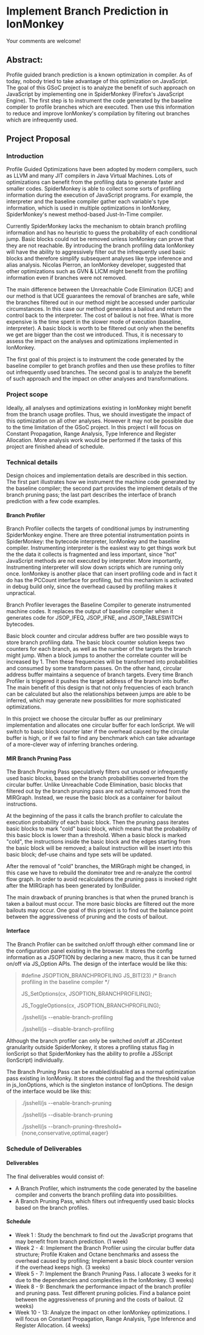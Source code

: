 # Implement Branch Prediction in IonMonkey

Your comments are welcome!

## Abstract:
Profile guided branch prediction is a known optimization in compiler.
As of today, nobody tried to take advantage of this optimization on JavaScript.
The goal of this GSoC project is to analyze the benefit of such approach on
JavaScript by implementing one in SpiderMonkey (Firefox's JavaScript Engine).
The first step is to instrument the code generated by the baseline compiler
to profile branches which are executed.
Then use this information to reduce and improve IonMonkey's compilation by
filtering out branches which are infrequently used.

## Project Proposal
### Introduction
Profile Guided Optimizations have been adopted by modern compilers, such as
LLVM and many JIT compilers in Java Virtual Machines.
Lots of optimizations can benefit from the profiling data to generate
faster and smaller codes.
SpiderMonkey is able to collect some sorts of profiling
information during the execution of JavaScript programs.
For example, the interpreter and the baseline compiler gather each variable's
type information, which is used in multiple optimizations in IonMonkey,
SpiderMonkey's newest method-based Just-In-Time compiler.

Currently SpiderMonkey lacks the mechanism to obtain branch profiling
information and has no heuristic to guess the probability of each conditional jump.
Basic blocks could not be removed unless IonMonkey can prove that
they are not reachable.
By introducing the branch profiling data IonMonkey will have the ability to aggressively
filter out the infrequently used basic blocks and therefore simplify subsequent
analyses like type inference and alias analysis.
Nicolas Pierron, an IonMonkey developer, suggested that other optimizations
such as GVN & LICM might benefit from the profiling information even if
branches were not removed.

The main difference between the Unreachable Code Elimination (UCE) and
our method is that UCE guarantees the removal of branches are safe,
while the branches filtered out in our method might be accessed under particular
circumstances.
In this case our method generates a bailout and return the control back to the interpreter.
The cost of bailout is not free. What is more expensive is the time spent
in the slower mode of execution (baseline, interpreter).
A basic block is worth to be filtered out only when the benefits we get are
bigger than the cost we introduced.
Thus, it is necessary to assess the impact on the analyses and optimizations
implemented in IonMonkey.

The first goal of this project is to instrument the code generated by the
baseline compiler to get branch profiles and then use these profiles to filter out
infrequently used branches. The second goal is to analyze the benefit of
such approach and the impact on other analyses and transformations.

### Project scope
Ideally, all analyses and optimizations existing in IonMonkey might benefit
from the branch usage profiles.
Thus, we should investigate the impact of this optimization on all other analyses.
However it may not be possible due to the time limitation of the GSoC project.
In this project I will focus on Constant Propagation, Range Analysis,
Type Inference and Register Allocation. More analysis work would be performed
if the tasks of this project are finished ahead of schedule.


### Technical details
Design choices and implementation details are described in this section.
The first part illustrates how we instrument the machine code generated by
the baseline compiler; the second part provides the implement details of
the branch pruning pass; the last part describes the interface of branch
prediction with a few code examples.

#### Branch Profiler
Branch Profiler collects the targets of conditional jumps by
instrumenting SpiderMonkey engine.
There are three potential instrumentation points in SpiderMonkey: the bytecode
interpreter, IonMonkey and the baseline compiler.
Instrumenting interpreter is the easiest way to get things work but the the data
it collects is fragmented and less important, since "hot" JavaScript methods
are not executed by interpreter.
More importantly, Instrumenting interpreter will slow down scripts which are running
only once.
IonMonkey is another place that can insert profiling code and in fact it do has
the PCCount interface for profiling, but this mechanism is activated in debug
build only, since the overhead caused by profiling makes it unpractical.

Branch Profiler leverages the Baseline Compiler to generate instrumented machine codes.
It replaces the output of baseline compiler when it generates code for
JSOP_IFEQ, JSOP_IFNE, and JSOP_TABLESWITCH bytecodes.

Basic block counter and circular address buffer are two possible ways to store branch
profiling data.
The basic block counter solution keeps two counters for each branch,
as well as the number of the targets the branch might jump.
When a block jumps to another the correlate counter will be increased by 1.
Then these frequencies will be transformed into probabilities and consumed by
some transform passes.
On the other hand, circular address buffer maintains a sequence of branch targets.
Every time Branch Profiler is triggered it pushes the target address of the branch into buffer.
The main benefit of this design is that not only frequencies of each branch can be
calculated but also the relationships between jumps are able to be inferred,
which may generate new possibilities for more sophisticated optimizations.

In this project we choose the circular buffer as our preliminary implementation and
allocates one circular buffer for each IonScript. 
We will switch to basic block counter later if the overhead caused by the circular buffer
is high, or if we fail to find any benchmark which can take advantage of
a more-clever way of inferring branches ordering.

#### MIR Branch Pruning Pass
The Branch Pruning Pass speculatively filters out unused or infrequently used
basic blocks, based on the branch probabilities converted from the circular buffer.
Unlike Unreachable Code Elimination, basic blocks that filtered out by
the branch pruning pass are not actually removed from the MIRGraph.
Instead, we reuse the basic block as a container for bailout instructions.

At the beginning of the pass it calls the branch profiler to calculate the
execution probability of each basic block. Then the pruning pass iterates
basic blocks to mark "cold" basic block, which means that the probability of this
basic block is lower than a threshold. When a basic block is marked "cold", 
the instructions inside the basic block and the edges starting
from the basic block will be removed; a bailout instruction will be insert into
this basic block; def-use chains and type sets will be updated.

After the removal of "cold" branches, the MIRGraph might be changed,
in this case we have to rebuild the dominator tree and re-analyze the control
flow graph. In order to avoid recalculations the pruning pass is invoked
right after the MIRGraph has been generated by IonBuilder.

The main drawback of pruning branches is that when the pruned branch is taken
a bailout must occur.
The more basic blocks are filtered out the more bailouts may occur.
One goal of this project is to find out the balance point between the
aggressiveness of pruning and the costs of bailout.

#### Interface
The Branch Profiler can be switched on/off through either command line or the
configuration panel existing in the browser.
It stores the config information as a JSOPTION by declaring a new macro,
thus it can be turned on/off via JS_Option APIs.
The design of the interface would be like this:

> \#define JSOPTION_BRANCHPROFILING         JS_BIT(23)      /* Branch profiling in the baseline compiler */
>
> JS_SetOptions(cx, JSOPTION_BRANCHPROFILING);
>
> JS_ToggleOptions(cx, JSOPTION_BRANCHPROFILING);
>
> ./jsshell/js --enable-branch-profiling
>
> ./jsshell/js --disable-branch-profiling

Although the branch profiler can only be switched on/off at JSContext granularity outside
SpiderMonkey, it stores a profiling status flag in IonScript so that
SpiderMonkey has the ability to profile a JSScript (IonScript) individually.

The Branch Pruning Pass can be enabled/disabled as a normal optimization pass
existing in IonMonky. It stores the control flag and the threshold value in js_IonOptions,
which is the singleton instance of IonOptions.
The design of the interface would be like this:

> ./jsshell/js --enable-branch-pruning
>
> ./jsshell/js --disable-branch-pruning
>
> ./jsshell/js --branch-pruning-threshold={none,conservative,optimal,eager}

### Schedule of Deliverables
#### Deliverables
The final deliverables would consist of: 
- A Branch Profiler, which instruments the code generated by the baseline compiler and
converts the branch profiling data into possibilities.
- A Branch Pruning Pass, which filters out infrequently used basic blocks based on the
branch profiles.

#### Schedule
- Week 1 : Study the benchmark to find out the JavaScript programs that may benefit
from branch prediction. (1 week)
- Week 2 - 4: Implement the Branch Profiler using the circular buffer data structure;
Profile Kraken and Octane benchmarks and assess the overhead caused by profiling;
Implement a basic block counter version if the overhead keeps high. (3 weeks)
- Week 5 - 7: Implement the Branch Pruning Pass. I allocate 3 weeks for it due to
the dependencies and complexities in the IonMonkey. (3 weeks)
- Week 8 - 9: Benchmark the performance impact of the branch profiler and pruning
pass. Test different pruning policies. Find a balance point between the
aggressiveness of pruning and the costs of bailout. (2 weeks)
- Week 10 - 13: Analyze the impact on other IonMonkey optimizations. I will focus on
Constant Propagation, Range Analysis, Type Inference and Register Allocation. (4 weeks)


